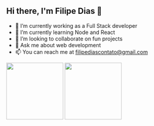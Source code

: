 ## Hi there, I'm Filipe Dias 👋

- 🔭 I’m currently working as a Full Stack developer
- 🌱 I’m currently learning Node and React
- 👯 I’m looking to collaborate on fun projects
- 💬 Ask me about web development
- 📫 You can reach me at filipediascontato@gmail.com

<div>
  <img height="150em" src="https://github-readme-stats.vercel.app/api?username=jfilipedias&theme=&show_icons=true&include_all_commits=true&count_private=true&&hide=issues,prs" />
  <img height="150em" src="https://github-readme-stats.vercel.app/api/top-langs/?username=jfilipedias&layout=compact&langs_count=10&hide=javascript,postscript,livescript,pascal,html,css,sass,scss,shaderlab,hlsl,shell,d,objective-c,arduino,lex,php,makefile,cmake,yacc,plpgsql,tsql,tcl,processing,apacheconf,perl,elixir"/>
</div>
